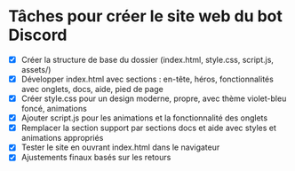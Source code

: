 # Tâches pour créer le site web du bot Discord

- [x] Créer la structure de base du dossier (index.html, style.css, script.js, assets/)
- [x] Développer index.html avec sections : en-tête, héros, fonctionnalités avec onglets, docs, aide, pied de page
- [x] Créer style.css pour un design moderne, propre, avec thème violet-bleu foncé, animations
- [x] Ajouter script.js pour les animations et la fonctionnalité des onglets
- [x] Remplacer la section support par sections docs et aide avec styles et animations appropriés
- [x] Tester le site en ouvrant index.html dans le navigateur
- [x] Ajustements finaux basés sur les retours
